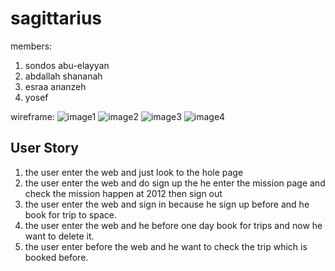 # sagittarius

members: 
1. sondos abu-elayyan
2. abdallah shananah
3. esraa ananzeh
4. yosef

wireframe:
![image1](https://drive.google.com/open?id=1QJTdcB1x3ThTwlEY5hDVD30taGsTfKEz)
![image2](https://drive.google.com/open?id=1Jfyks4tBlUbZV0SGp9uCU4Gs4VT2Qxfh)
![image3](https://drive.google.com/open?id=1Urx1hIobd2ekTqDQy_OZgXd9fSry4oXW)
![image4](https://drive.google.com/open?id=14n2ZX-O20YyB-hDjFfZTLOEQFYKy37un)


## User Story
1. the user enter the web and just look to the hole page 
2. the user enter the web and do sign up the he enter the mission page and check the mission happen at 2012 then sign out
3. the user enter the web and sign in because he sign up before and he book for trip to space.
4. the user enter the web and he before one day book for trips and now he want to delete it.
5. the user enter before the web and he want to check the trip which is booked before.



